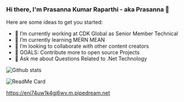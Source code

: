 ### Hi there, I'm Prasanna Kumar Raparthi - aka Prasanna 👋

Here are some ideas to get you started:

- 🔭 I’m currently working at CDK Global as Senior Member Technical
- 🌱 I’m currently learning MERN MEAN
- 👯 I’m looking to collaborate with other content creators
- 🤔 GOALS: Contribute more to open source Projects
- 💬 Ask me about Questions Related to .Net Technology


![Github stats](https://github-readme-stats.vercel.app/api?username=RLPrasanna)

![ReadMe Card](https://github-readme-stats.vercel.app/api/pin/?username=RLPrasanna&repo=prasannaportfolio.github.io)

https://eni74uw1k4gj6wv.m.pipedream.net


<!--
**RLPrasanna/RLPrasanna** is a ✨ _special_ ✨ repository because its `README.md` (this file) appears on your GitHub profile.

Here are some ideas to get you started:

- 🔭 I’m currently working on ...
- 🌱 I’m currently learning ...
- 👯 I’m looking to collaborate on ...
- 🤔 I’m looking for help with ...
- 💬 Ask me about ...
- 📫 How to reach me: ...
- 😄 Pronouns: ...
- ⚡ Fun fact: ...
-->
